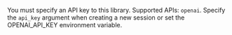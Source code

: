 You must specify an API key to this library. 
Supported APIs: `openai`. 
Specify the `api_key` argument when creating a new session or set the OPENAI_API_KEY environment variable.